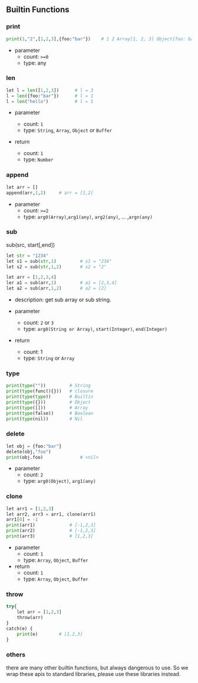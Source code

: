 ## Builtin Functions

### print

```python
print(1,"2",[1,2,3],{foo:"bar"})	# 1 2 Array[1, 2, 3] Object{foo: bar}
```

+ parameter
  + count: `>=0`
  + type: any

### len

```python
let l = len([1,2,3])      # l = 3
l = len({foo:"bar"})      # l = 1
l = len("hello")          # l = 5
```

+ parameter
  + count: `1`
  + type: `String`, `Array`, `Object` or `Buffer`

+ return
  + count: `1`
  + type: `Number`

### append

```python
let arr = []
append(arr,1,2)		# arr = [1,2]
```

+ parameter
  + count: `>=2`
  + type: `arg0(Array)`,`arg1(any)`, `arg2(any)`, ... ,`argn(any)`

### sub

sub(src, start[,end])

```python
let str = "1234"
let s1 = sub(str,1)         # s1 = "234"
let s2 = sub(str,1,2)       # s2 = "2"

let arr = [1,2,3,4]
ler a1 = sub(arr,1)         # a1 = [2,3,4]
let a2 = sub(arr,1,2)       # a2 = [2]
```

+ description: get sub array or sub string. 
+ parameter
  + count: `2` or `3`
  + type: `arg0(String or Array)`, `start(Integer)`, `end(Integer)`

+ return
  + count: 1
  + type: `String` or `Array`

### type

```python
print(type(""))         # String
print(type(func(){}))   # closure
print(type(type))       # Builtin
print(type({}))         # Object
print(type([]))         # Array
print(type(false))      # Boolean
print(type(nil))        # Nil
```

### delete

```python
let obj = {foo:"bar"}
delete(obj,"foo")
print(obj.foo)				# <nil>
```

+ parameter
  + count: `2`
  + type: `arg0(Object)`, `arg1(any)`

### clone

```python
let arr1 = [1,2,3]
let arr2, arr3 = arr1, clone(arr1)
arr1[0] = -1
print(arr1)				# [-1,2,3]
print(arr2)				# [-1,2,3]
print(arr3)				# [1,2,3]
```

+ parameter
  + count: `1`
  + type: `Array`, `Object`, `Buffer`
+ return
  + count: `1`
  + type: `Array`, `Object`, `Buffer`

### throw

```python
try{
    let arr = [1,2,3]
    throw(arr)
}
catch(e) {
    print(e)		# [1,2,3]
}
```

### others

there are many other builtin functions, but always dangerous to use. So we wrap these apis to standard libraries, please use these libraries instead. 

